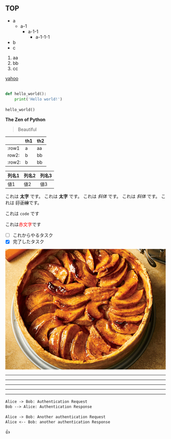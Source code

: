 ## TOP

- a
  - a-1
    - a-1-1
      - a-1-1-1
- b
- c

1. aa
1. bb
1. cc

[yahoo](https://yahoo.co.jp)

```python

def hello_world():
    print('Hello world!')

hello_world()
```

**The Zen of Python**

> Beautiful

|  | th1 | th2 |
| ----- | ----- | ----- |
|:row1| a | aa |
|row2:| b | bb |
|:row2:| b | bb |

| 列名1 | 列名2 | 列名3 |
| ----- | ----- | ----- |
| 値1   | 値2   | 値3   |

これは **太字** です。
これは __太字__ です。
これは *斜体* です。
これは _斜体_ です。
これは ~~訂正線~~です。

これは `code` です

これは<span style="color: red; ">赤文字</span>です

- [ ] これからやるタスク
- [x] 完了したタスク

![apple pie](apple-pie.jpg)

***
*****
---
-------
_ _ _

```uml
Alice -> Bob: Authentication Request
Bob --> Alice: Authentication Response

Alice -> Bob: Another authentication Request
Alice <-- Bob: another authentication Response
```

:+1:



